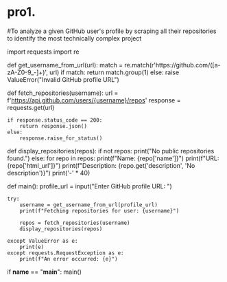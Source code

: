 # pro1.
#To analyze a given GitHub user's profile by scraping all their repositories to identify the most technically complex project

import requests
import re

def get_username_from_url(url):
    match = re.match(r'https://github\.com/([a-zA-Z0-9_-]+)', url)
    if match:
        return match.group(1)
    else:
        raise ValueError("Invalid GitHub profile URL")

def fetch_repositories(username):
    url = f'https://api.github.com/users/{username}/repos'
    response = requests.get(url)
    
    if response.status_code == 200:
        return response.json()
    else:
        response.raise_for_status()

def display_repositories(repos):
    if not repos:
        print("No public repositories found.")
    else:
        for repo in repos:
            print(f"Name: {repo['name']}")
            print(f"URL: {repo['html_url']}")
            print(f"Description: {repo.get('description', 'No description')}")
            print('-' * 40)

def main():
    profile_url = input("Enter GitHub profile URL: ")
    
    try:
        username = get_username_from_url(profile_url)
        print(f"Fetching repositories for user: {username}")
        
        repos = fetch_repositories(username)
        display_repositories(repos)
    
    except ValueError as e:
        print(e)
    except requests.RequestException as e:
        print(f"An error occurred: {e}")

if __name__ == "__main__":
    main()

